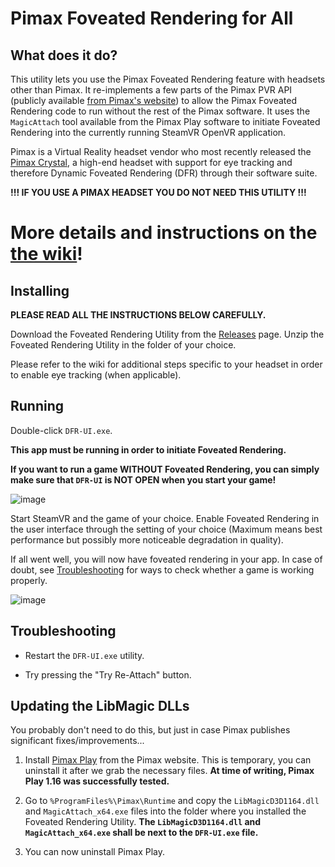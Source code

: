 # Pimax Foveated Rendering for All

## What does it do?

This utility lets you use the Pimax Foveated Rendering feature with headsets other than Pimax. It re-implements a few parts of the Pimax PVR API (publicly available [from Pimax's website](https://developer.pimax.com/document/sdk/native/native-pc-xr-sdk.html)) to allow the Pimax Foveated Rendering code to run without the rest of the Pimax software. It uses the `MagicAttach` tool available from the Pimax Play software to initiate Foveated Rendering into the currently running SteamVR OpenVR application.

Pimax is a Virtual Reality headset vendor who most recently released the [Pimax Crystal](https://pimax.com/crystal/), a high-end headset with support for eye tracking and therefore Dynamic Foveated Rendering (DFR) through their software suite.

**!!! IF YOU USE A PIMAX HEADSET YOU DO NOT NEED THIS UTILITY !!!**

# More details and instructions on the [the wiki](https://github.com/mbucchia/PimaxMagic4All/wiki)!

## Installing

**PLEASE READ ALL THE INSTRUCTIONS BELOW CAREFULLY.**

Download the Foveated Rendering Utility from the [Releases](https://github.com/mbucchia/PimaxMagic4All/releases) page. Unzip the Foveated Rendering Utility in the folder of your choice.

Please refer to the wiki for additional steps specific to your headset in order to enable eye tracking (when applicable).

## Running

Double-click `DFR-UI.exe`.

**This app must be running in order to initiate Foveated Rendering.**

**If you want to run a game WITHOUT Foveated Rendering, you can simply make sure that `DFR-UI` is NOT OPEN when you start your game!**

![image](images/no-app.png)

Start SteamVR and the game of your choice. Enable Foveated Rendering in the user interface through the setting of your choice (Maximum means best performance but possibly more noticeable degradation in quality).

If all went well, you will now have foveated rendering in your app. In case of doubt, see [Troubleshooting](#troubleshooting) for ways to check whether a game is working properly.

![image](images/fr-on.png)

## Troubleshooting

- Restart the `DFR-UI.exe` utility.

- Try pressing the "Try Re-Attach" button.

## Updating the LibMagic DLLs

You probably don't need to do this, but just in case Pimax publishes significant fixes/improvements...

1) Install [Pimax Play](https://pimax.com/pimax-pc) from the Pimax website. This is temporary, you can uninstall it after we grab the necessary files.
**At time of writing, Pimax Play 1.16 was successfully tested.**

2) Go to `%ProgramFiles%\Pimax\Runtime` and copy the `LibMagicD3D1164.dll` and `MagicAttach_x64.exe` files into the folder where you installed the Foveated Rendering Utility.
**The `LibMagicD3D1164.dll` and `MagicAttach_x64.exe` shall be next to the `DFR-UI.exe` file.**

3) You can now uninstall Pimax Play.
